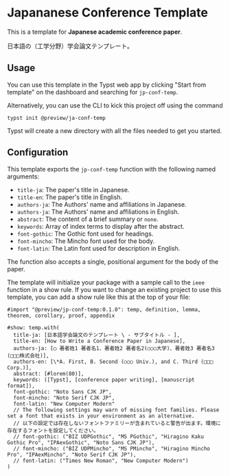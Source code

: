 # Japananese Conference Template

This is a template for **Japanese academic conference paper**.

日本語の（工学分野）学会論文テンプレート。

## Usage

You can use this template in the Typst web app by clicking "Start from template"
on the dashboard and searching for `jp-conf-temp`.

Alternatively, you can use the CLI to kick this project off using the command

```
typst init @preview/ja-conf-temp
```

Typst will create a new directory with all the files needed to get you started.

## Configuration

This template exports the `jp-conf-temp` function with the following named arguments:

- `title-ja`: The paper's title in Japanese.
- `title-en`: The paper's title in English.
- `authors-ja`: The Authors' name and affiliations in Japanese.
- `authors-ja`: The Authors' name and affiliations in English.
- `abstract`: The content of a brief summary or `none`.
- `keywords`: Array of index terms to display after the abstract.
- `font-gothic`: The Gothic font used for headings.
- `font-mincho`: The Mincho font used for the body.
- `font-latin`: The Latin font used for description in English.

The function also accepts a single, positional argument for the body of the
paper.

The template will initialize your package with a sample call to the `ieee`
function in a show rule. If you want to change an existing project to use this
template, you can add a show rule like this at the top of your file:

```typ
#import "@preview/jp-conf-temp:0.1.0": temp, definition, lemma, theorem, corollary, proof, appendix

#show: temp.with(
  title-ja: [日本語学会論文のテンプレート \ - サブタイトル - ],
  title-en: [How to Write a Conference Paper in Japanese],
  authors-ja: [◯ 著者姓1 著者名1、著者姓2 著者名2(○○○大学)、著者姓3 著者名3 (□□□株式会社)],
  authors-en: [\*A. First, B. Second (○○○ Univ.), and C. Third (□□□ Corp.)],
  abstract: [#lorem(80)],
  keywords: ([Typst], [conference paper writing], [manuscript format]),
  font-gothic: "Noto Sans CJK JP",
  font-mincho: "Noto Serif CJK JP",
  font-latin: "New Computer Modern"
  // The following settings may warn of missing font families. Please set a font that exists in your environment as an alternative.
  // 以下の設定では存在しないフォントファミリーが含まれていると警告が出ます。環境に存在するフォントを設定してください。
  // font-gothic: ("BIZ UDPGothic", "MS PGothic", "Hiragino Kaku Gothic Pro", "IPAexGothic", "Noto Sans CJK JP"),
  // font-mincho: ("BIZ UDPMincho", "MS PMincho", "Hiragino Mincho Pro", "IPAexMincho", "Noto Serif CJK JP"),
  // font-latin: ("Times New Roman", "New Computer Modern")
)
```
